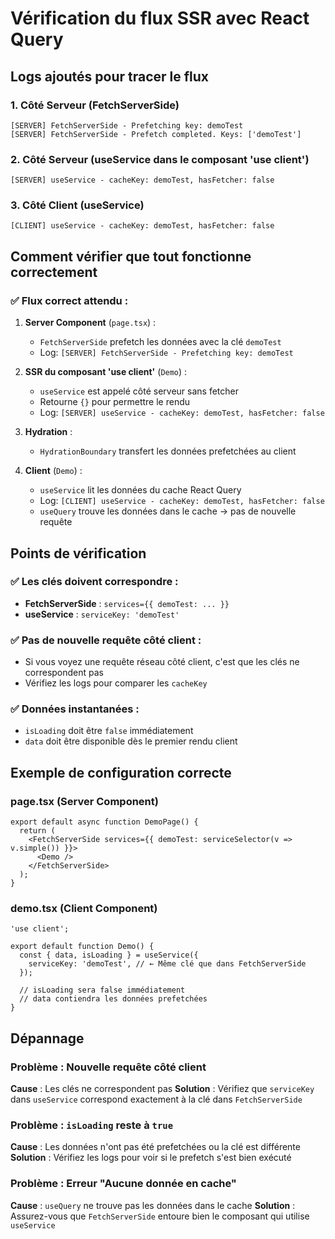 # Vérification du flux SSR avec React Query

## Logs ajoutés pour tracer le flux

### 1. Côté Serveur (FetchServerSide)
```
[SERVER] FetchServerSide - Prefetching key: demoTest
[SERVER] FetchServerSide - Prefetch completed. Keys: ['demoTest']
```

### 2. Côté Serveur (useService dans le composant 'use client')
```
[SERVER] useService - cacheKey: demoTest, hasFetcher: false
```

### 3. Côté Client (useService)
```
[CLIENT] useService - cacheKey: demoTest, hasFetcher: false
```

## Comment vérifier que tout fonctionne correctement

### ✅ Flux correct attendu :

1. **Server Component** (`page.tsx`) :
   - `FetchServerSide` prefetch les données avec la clé `demoTest`
   - Log: `[SERVER] FetchServerSide - Prefetching key: demoTest`

2. **SSR du composant 'use client'** (`Demo`) :
   - `useService` est appelé côté serveur sans fetcher
   - Retourne `{}` pour permettre le rendu
   - Log: `[SERVER] useService - cacheKey: demoTest, hasFetcher: false`

3. **Hydration** :
   - `HydrationBoundary` transfert les données prefetchées au client

4. **Client** (`Demo`) :
   - `useService` lit les données du cache React Query
   - Log: `[CLIENT] useService - cacheKey: demoTest, hasFetcher: false`
   - `useQuery` trouve les données dans le cache → pas de nouvelle requête

## Points de vérification

### ✅ Les clés doivent correspondre :
- **FetchServerSide** : `services={{ demoTest: ... }}`
- **useService** : `serviceKey: 'demoTest'`

### ✅ Pas de nouvelle requête côté client :
- Si vous voyez une requête réseau côté client, c'est que les clés ne correspondent pas
- Vérifiez les logs pour comparer les `cacheKey`

### ✅ Données instantanées :
- `isLoading` doit être `false` immédiatement
- `data` doit être disponible dès le premier rendu client

## Exemple de configuration correcte

### page.tsx (Server Component)
```tsx
export default async function DemoPage() {
  return (
    <FetchServerSide services={{ demoTest: serviceSelector(v => v.simple()) }}>
      <Demo />
    </FetchServerSide>
  );
}
```

### demo.tsx (Client Component)
```tsx
'use client';

export default function Demo() {
  const { data, isLoading } = useService({
    serviceKey: 'demoTest', // ← Même clé que dans FetchServerSide
  });
  
  // isLoading sera false immédiatement
  // data contiendra les données prefetchées
}
```

## Dépannage

### Problème : Nouvelle requête côté client
**Cause** : Les clés ne correspondent pas
**Solution** : Vérifiez que `serviceKey` dans `useService` correspond exactement à la clé dans `FetchServerSide`

### Problème : `isLoading` reste à `true`
**Cause** : Les données n'ont pas été prefetchées ou la clé est différente
**Solution** : Vérifiez les logs pour voir si le prefetch s'est bien exécuté

### Problème : Erreur "Aucune donnée en cache"
**Cause** : `useQuery` ne trouve pas les données dans le cache
**Solution** : Assurez-vous que `FetchServerSide` entoure bien le composant qui utilise `useService`

